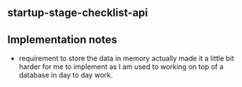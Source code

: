 ## startup-stage-checklist-api

## Implementation notes

- requirement to store the data in memory actually made it a little bit harder for me to implement as I am used to working on top of a database in day to day work.
